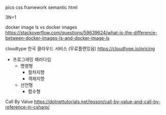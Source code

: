 pico
css framework
semantic html

3N+1

docker image ls vs docker images
https://stackoverflow.com/questions/59639624/what-is-the-difference-between-docker-images-ls-and-docker-image-ls


cloudtype
한국 클라우드 서비스 (무료플랜있음)
https://cloudtype.io/pricing


- 프로그래밍 패러다임
    - 명령형
        - 절차지향
        - 객체지향
    - 선언형
        - 함수형



Call By Value
https://dotnettutorials.net/lesson/call-by-value-and-call-by-reference-in-csharp/